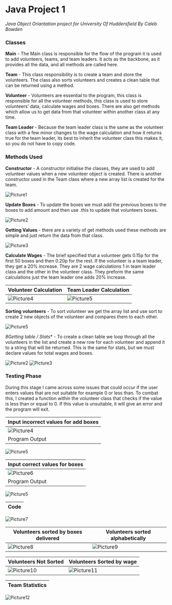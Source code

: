 # Java Project 1
*Java Object Oriantation project for University Of Huddersfield By Caleb Bowden*

### Classes
**Main** - The Main class is responsible for the flow of the program it is used to add volunteers, teams, and team leaders. It acts as the backbone, as it provides all the data, and all methods are called here.

**Team** - This class responsibility is to create a team and store the volunteers. The class also sorts volunteers and creates a clean table that can be returned using a method.

**Volunteer** - Volunteers are essential to the program, this class is responsible for all the volunteer methods, this class is used to store volunteers’ data, calculate wages and boxes. There are also get methods which allow us to get data from that volunteer within another class at any time.

**Team Leader** - Because the team leader class is the same as the volunteer class with a few minor changes to the wage calculation and how it returns true for the team leader, its best to inherit the volunteer class this makes it, so you do not have to copy code.

### Methods Used
**Constructor** - A constructor initialise the classes, they are used to add volunteer values when a new volunteer object is created. There is another constructor used in the Team class where a new array list is created for the team. 

![Picture1](https://user-images.githubusercontent.com/100306913/160293606-558582af-3409-4f17-8367-ec39e684b59d.png)

**Update Boxes** - To update the boxes we must add the previous boxes to the boxes to add amount and then use .this to update that volunteers boxes.

![Picture2](https://user-images.githubusercontent.com/100306913/160293627-c139d7b9-d9c5-4f85-a074-d92a4e8bdf65.png)

**Getting Values** - there are a variety of get methods used these methods are simple and just return the data from that class.

![Picture3](https://user-images.githubusercontent.com/100306913/160293682-0a1acd07-9502-429d-a582-25c1b619ed47.png)

**Calculate Wages** - The brief specified that a volunteer gets 0.15p for the first 50 boxes and then 0.20p for the rest. If the volunteer is a team leader, they get a 20% increase.  They are 2 wage calculations 1 in team leader class and the other in the volunteer class. They preform the same calculations just the team leader one adds 20% increase.

Volunteer Calculation | Team Leader Calculation
---|---
![Picture4](https://user-images.githubusercontent.com/100306913/160293809-726251fd-3e43-43f4-a626-f611f9e39b07.png) | ![Picture5](https://user-images.githubusercontent.com/100306913/160293826-ebf058a8-8b98-4903-a30f-6149e26a7377.png)

**Sorting volunteers** - To sort volunteer we get the array list and use sort to create 2 new objects of the volunteer and compares them to each other.

![Picture5](https://user-images.githubusercontent.com/100306913/160613750-4d8e61f9-50fe-43c4-ab2b-081e71ac2a65.png)

*8Getting table / Stats** - To create a clean table we loop through all the volunteers in the list and create a new row for each volunteer and append it to a string that will be returned. This is the same for stats, but we must declare values for total wages and boxes.

![Picture2](https://user-images.githubusercontent.com/100306913/160613855-35ec86a7-273e-425a-8c0b-d9a4ccd3d8c3.png)
![Picture3](https://user-images.githubusercontent.com/100306913/160613929-0b2a6071-4187-4a27-b378-ab33718fb31d.png)

### Testing Phase
During this stage I came across some issues that could occur if the user enters values that are not suitable for example 0 or less than.  To combat this, I created a function within the volunteer class that checks if the value is less than or equal to 0. If this value is unsuitable, it will give an error and the program will exit.

Input incorrect values for add boxes | 
---|
![Picture4](https://user-images.githubusercontent.com/100306913/160614849-b5fa25f4-ba33-4be5-94fc-b59bb921b1f2.png) |
Program Output |
![Picture5](https://user-images.githubusercontent.com/100306913/160615251-8f25483a-4686-40ea-baff-ae92ef187636.png)

Input correct values for boxes | 
---|
![Picture6](https://user-images.githubusercontent.com/100306913/160616491-351080c2-f121-4230-9486-4e4caa0c381f.png) |
Program Output |
![Picture5](https://user-images.githubusercontent.com/100306913/160615251-8f25483a-4686-40ea-baff-ae92ef187636.png)

Code | 
---|
![Picture7](https://user-images.githubusercontent.com/100306913/160616693-1546ac61-d71a-47e9-b569-a7c12e5d0342.png)

Volunteers sorted by boxes delivered | Volunteers sorted alphabetically
---|---
![Picture8](https://user-images.githubusercontent.com/100306913/160616947-076cb900-b3c8-4d58-8e40-c1b9a077155e.png) |![Picture9](https://user-images.githubusercontent.com/100306913/160617039-4c531dda-5446-44b8-b612-23c34a8d32e8.png)

Volunteers Not Sorted | Volunteers Sorted by wage
---|---
![Picture10](https://user-images.githubusercontent.com/100306913/160617463-d41aca25-f3e9-413a-b823-55bad563bb7e.png) | ![Picture11](https://user-images.githubusercontent.com/100306913/160617531-b29a6bc3-a90a-409d-94ab-b02a088ce6b0.png)

Team Statistics | 
---|
![Picture12](https://user-images.githubusercontent.com/100306913/160617644-3f9a4999-43f8-4da6-8282-0c41c51a3418.png)
